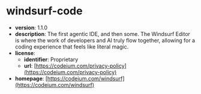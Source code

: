 # windsurf-code

- **version**: 1.1.0
- **description**: The first agentic IDE, and then some. The Windsurf Editor is where the work of developers and AI truly flow together, allowing for a coding experience that feels like literal magic.
- **license**:
  - **identifier**: Proprietary
  - **url**: [https://codeium.com/privacy-policy](https://codeium.com/privacy-policy)
- **homepage**: [https://codeium.com/windsurf](https://codeium.com/windsurf)

